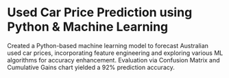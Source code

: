 # Used Car Price Prediction using Python & Machine Learning
 Created a Python-based machine learning model to forecast Australian used car prices, incorporating feature engineering and exploring various ML algorithms for accuracy enhancement. Evaluation via Confusion Matrix and Cumulative Gains chart yielded a 92% prediction accuracy.
